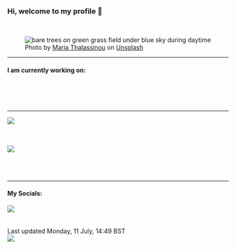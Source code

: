 <h3>Hi, welcome to my profile 👋</h3>

<br />
<figure>
  <img
    src="https://images.unsplash.com/photo-1611625594610-8b7ddee674e2?crop=entropy&cs=tinysrgb&fit=max&fm=jpg&ixid=MnwyNzQ3MDB8MHwxfHJhbmRvbXx8fHx8fHx8fDE2NTc1NDI2OTQ&ixlib=rb-1.2.1&q=80&w=1080&auto=format"
    alt="bare trees on green grass field under blue sky during daytime" 
  />
  <figcaption>Photo by <a
    href="https://unsplash.com/@mariagrklens?utm_source=Profile%20readme&utm_medium=referral">Maria Thalassinou</a> on <a
    href="https://unsplash.com/?utm_source=Profile%20readme&utm_medium=referral">Unsplash</a></figcaption>
</figure>


<hr />
<h4>I am currently working on:</h4>
<a href=""></a>

<br /><br /><br />

<hr />
<img
  src="https://github-readme-stats.vercel.app/api?username=shanelucy&show_icons=true&theme=calm"
/>
<br /><br /><br />

<img 
  src="https://github-readme-stats.vercel.app/api/top-langs/?username=shanelucy&theme=calm"
/>
<br /><br /><br /><br />
<hr />
<h4>My Socials:</h4>
<a href="https://uk.linkedin.com/in/shane-lucy-4735b616a">
  <img
    src="https://img.shields.io/badge/linkedin%20-%230077B5.svg?&style=for-the-badge&logo=linkedin&logoColor=white"
  />
</a>
<br /><br /><br />
Last updated Monday, 11 July, 14:49 BST
<br />
<img
  src="https://github.com/ShaneLucy/ShaneLucy/workflows/README%20build/badge.svg"
/>
